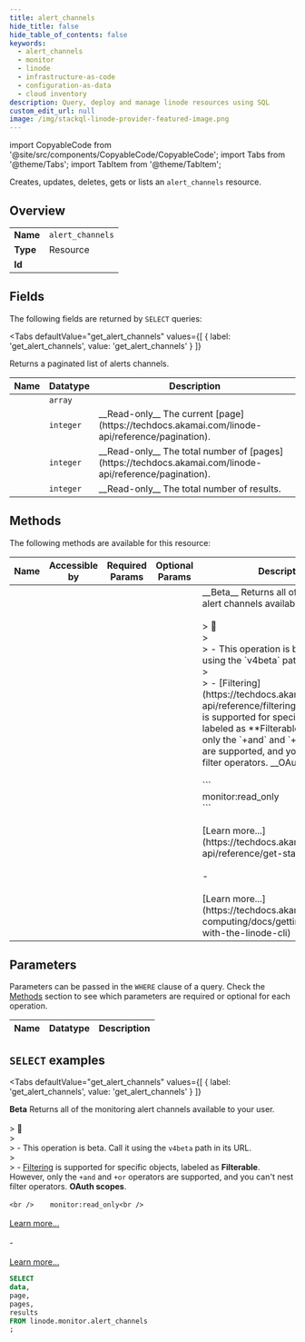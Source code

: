 ```yaml
--- 
title: alert_channels
hide_title: false
hide_table_of_contents: false
keywords:
  - alert_channels
  - monitor
  - linode
  - infrastructure-as-code
  - configuration-as-data
  - cloud inventory
description: Query, deploy and manage linode resources using SQL
custom_edit_url: null
image: /img/stackql-linode-provider-featured-image.png
---
```


import CopyableCode from '@site/src/components/CopyableCode/CopyableCode';
import Tabs from '@theme/Tabs';
import TabItem from '@theme/TabItem';

Creates, updates, deletes, gets or lists an <code>alert_channels</code> resource.

## Overview
<table><tbody>
<tr><td><b>Name</b></td><td><code>alert_channels</code></td></tr>
<tr><td><b>Type</b></td><td>Resource</td></tr>
<tr><td><b>Id</b></td><td><CopyableCode code="linode.monitor.alert_channels" /></td></tr>
</tbody></table>

## Fields

The following fields are returned by `SELECT` queries:

<Tabs
    defaultValue="get_alert_channels"
    values={[
        { label: 'get_alert_channels', value: 'get_alert_channels' }
    ]}
>
<TabItem value="get_alert_channels">

Returns a paginated list of alerts channels.

<table>
<thead>
    <tr>
    <th>Name</th>
    <th>Datatype</th>
    <th>Description</th>
    </tr>
</thead>
<tbody>
<tr>
    <td><CopyableCode code="data" /></td>
    <td><code>array</code></td>
    <td></td>
</tr>
<tr>
    <td><CopyableCode code="page" /></td>
    <td><code>integer</code></td>
    <td>__Read-only__ The current [page](https://techdocs.akamai.com/linode-api/reference/pagination).</td>
</tr>
<tr>
    <td><CopyableCode code="pages" /></td>
    <td><code>integer</code></td>
    <td>__Read-only__ The total number of [pages](https://techdocs.akamai.com/linode-api/reference/pagination).</td>
</tr>
<tr>
    <td><CopyableCode code="results" /></td>
    <td><code>integer</code></td>
    <td>__Read-only__ The total number of results.</td>
</tr>
</tbody>
</table>
</TabItem>
</Tabs>

## Methods

The following methods are available for this resource:

<table>
<thead>
    <tr>
    <th>Name</th>
    <th>Accessible by</th>
    <th>Required Params</th>
    <th>Optional Params</th>
    <th>Description</th>
    </tr>
</thead>
<tbody>
<tr>
    <td><a href="#get_alert_channels"><CopyableCode code="get_alert_channels" /></a></td>
    <td><CopyableCode code="select" /></td>
    <td></td>
    <td></td>
    <td>__Beta__ Returns all of the monitoring alert channels available to your user.<br /><br />&gt; 📘<br />&gt;<br />&gt; - This operation is beta. Call it using the `v4beta` path in its URL.<br />&gt;<br />&gt; - [Filtering](https://techdocs.akamai.com/linode-api/reference/filtering-and-sorting) is supported for specific objects, labeled as **Filterable**. However, only the `+and` and `+or` operators are supported, and you can't nest filter operators. __OAuth scopes__.<br /><br />    ```<br />    monitor:read_only<br />    ```<br /><br />[Learn more...](https://techdocs.akamai.com/linode-api/reference/get-started#oauth)<br /><br />-<br /><br />[Learn more...](https://techdocs.akamai.com/cloud-computing/docs/getting-started-with-the-linode-cli)</td>
</tr>
</tbody>
</table>

## Parameters

Parameters can be passed in the `WHERE` clause of a query. Check the [Methods](#methods) section to see which parameters are required or optional for each operation.

<table>
<thead>
    <tr>
    <th>Name</th>
    <th>Datatype</th>
    <th>Description</th>
    </tr>
</thead>
<tbody>
</tbody>
</table>

## `SELECT` examples

<Tabs
    defaultValue="get_alert_channels"
    values={[
        { label: 'get_alert_channels', value: 'get_alert_channels' }
    ]}
>
<TabItem value="get_alert_channels">

__Beta__ Returns all of the monitoring alert channels available to your user.<br /><br />&gt; 📘<br />&gt;<br />&gt; - This operation is beta. Call it using the `v4beta` path in its URL.<br />&gt;<br />&gt; - [Filtering](https://techdocs.akamai.com/linode-api/reference/filtering-and-sorting) is supported for specific objects, labeled as **Filterable**. However, only the `+and` and `+or` operators are supported, and you can't nest filter operators. __OAuth scopes__.<br /><br />    ```<br />    monitor:read_only<br />    ```<br /><br />[Learn more...](https://techdocs.akamai.com/linode-api/reference/get-started#oauth)<br /><br />-<br /><br />[Learn more...](https://techdocs.akamai.com/cloud-computing/docs/getting-started-with-the-linode-cli)

```sql
SELECT
data,
page,
pages,
results
FROM linode.monitor.alert_channels
;
```
</TabItem>
</Tabs>
